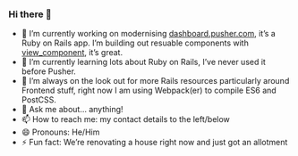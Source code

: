 ### Hi there 👋

<!--
**jonheslop/jonheslop** is a ✨ _special_ ✨ repository because its `README.md` (this file) appears on your GitHub profile.
-->

- 🔭 I’m currently working on modernising [dashboard.pusher.com], it’s a Ruby on Rails app. I’m building out resuable components with [view_component], it’s great. 
- 🌱 I’m currently learning lots about Ruby on Rails, I’ve never used it before Pusher.
- 🤔 I’m always on the look out for more Rails resources particularly around Frontend stuff, right now I am using Webpack(er) to compile ES6 and PostCSS.
- 💬 Ask me about… anything!
- 📫 How to reach me: my contact details to the left/below
- 😄 Pronouns: He/Him
- ⚡ Fun fact: We’re renovating a house right now and just got an allotment

[view_component]:https://github.com/github/view_component
[dashboard.pusher.com]:https://dashboard.pusher.com

